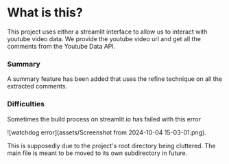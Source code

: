 # What is this?

This project uses either a streamlit interface to allow us to interact with youtube video data.
We provide the youtube video url and get all the comments from the Youtube Data API.

### Summary
A summary feature has been added that uses the refine technique on all the extracted comments.

### Difficulties
Sometimes the build process on streamlit.io has failed with this error

![watchdog error](assets/Screenshot from 2024-10-04 15-03-01.png).

This is supposedly due to the project's root directory being cluttered. The main file is meant to be moved to its own subdirectory in future.